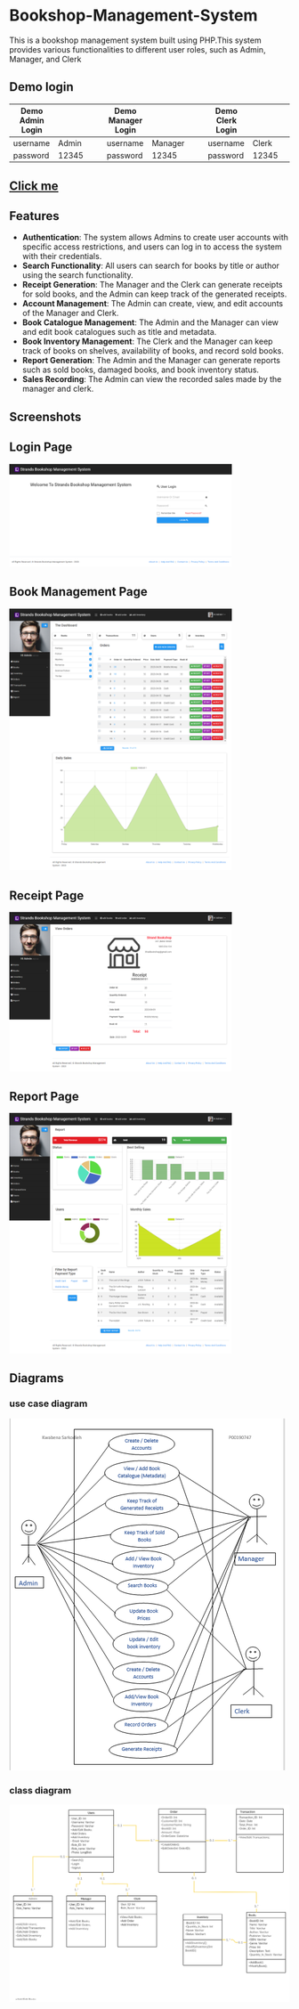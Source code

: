 # Bookshop-Management-System


This is a bookshop management system built using PHP.This system provides various functionalities to different user roles, such as Admin, Manager, and Clerk
## Demo login
| Demo Admin Login |      |      |    | Demo Manager Login |      |      |    | Demo Clerk Login |      |      |
|------------------|------|------|----|--------------------|------|------|----|------------------|------|------|
| username         | Admin|      |    | username           | Manager|      |    | username         | Clerk|      |
| password         | 12345|      |    | password           | 12345 |      |    | password         | 12345|      |

## [Click me](https://bookshop-management-systems.000webhostapp.com/)


## Features

- **Authentication**: The system allows Admins to create user accounts with specific access restrictions, and users can log in to access the system with their credentials.
- **Search Functionality**: All users can search for books by title or author using the search functionality.
- **Receipt Generation**: The Manager and the Clerk can generate receipts for sold books, and the Admin can keep track of the generated receipts.
- **Account Management**: The Admin can create, view, and edit accounts of the Manager and Clerk.
- **Book Catalogue Management**: The Admin and the Manager can view and edit book catalogues such as title and metadata.
- **Book Inventory Management**: The Clerk and the Manager can keep track of books on shelves, availability of books, and record sold books.
- **Report Generation**: The Admin and the Manager can generate reports such as sold books, damaged books, and book inventory status.
- **Sales Recording**: The Admin can view the recorded sales made by the manager and clerk.






## Screenshots



## Login Page
<img src="screenshots/login.png" width="400">

## Book Management Page
<img src="screenshots/home.png" width="400">

## Receipt Page
<img src="screenshots/receipt.png" width="400">

## Report Page
<img src="screenshots/report.png" width="400">




##  Diagrams
### use case diagram
![Usecase](screenshots/usecase.png)
### class diagram
![Class](screenshots/classdiagram.jpg)

